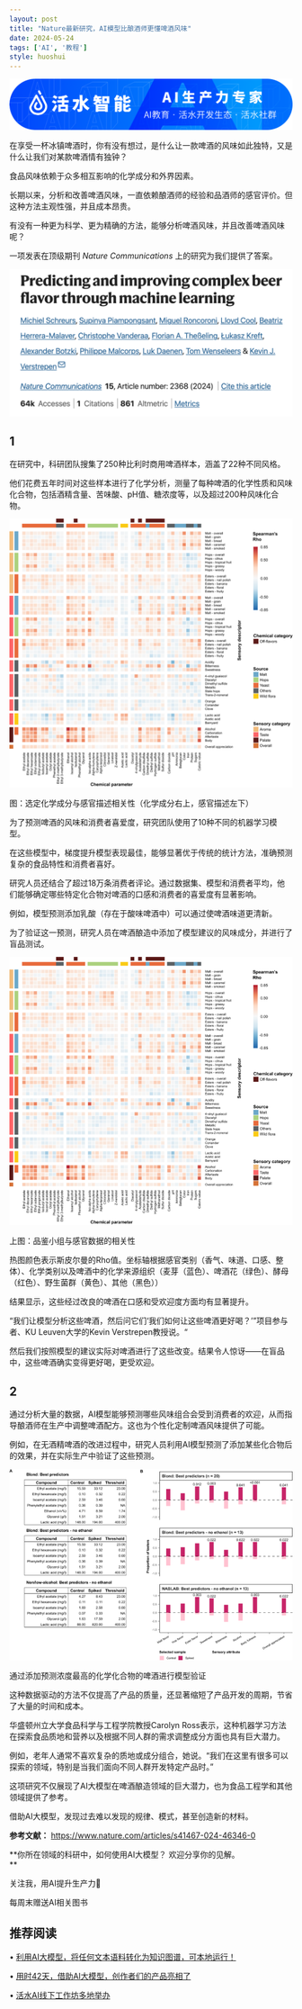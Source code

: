 ```yaml
---
layout: post
title: "Nature最新研究，AI模型比酿酒师更懂啤酒风味"
date: 2024-05-24
tags: ['AI', '教程']
style: huoshui
---
```


![](/assets/images/cd484ebb7d3445a8a0c0434e1f176a96.png)

在享受一杯冰镇啤酒时，你有没有想过，是什么让一款啤酒的风味如此独特，又是什么让我们对某款啤酒情有独钟？

食品风味依赖于众多相互影响的化学成分和外界因素。

长期以来，分析和改善啤酒风味，一直依赖酿酒师的经验和品酒师的感官评价。但这种方法主观性强，并且成本昂贵。

有没有一种更为科学、更为精确的方法，能够分析啤酒风味，并且改善啤酒风味呢？  

一项发表在顶级期刊  _Nature Communications_ 上的研究为我们提供了答案。

![](/assets/images/d95bf2a04d2e41daa89b87916315e5aa.png)  

## 1

在研究中，科研团队搜集了250种比利时商用啤酒样本，涵盖了22种不同风格。  

他们花费五年时间对这些样本进行了化学分析，测量了每种啤酒的化学性质和风味化合物，包括酒精含量、苦味酸、pH值、糖浓度等，以及超过200种风味化合物。

![](/assets/images/368a1a9ff7de4f8b80f441e0019decf3.png)

图：选定化学成分与感官描述相关性（化学成分右上，感官描述左下）

为了预测啤酒的风味和消费者喜爱度，研究团队使用了10种不同的机器学习模型。

在这些模型中，梯度提升模型表现最佳，能够显著优于传统的统计方法，准确预测复杂的食品特性和消费者喜好。

研究人员还结合了超过18万条消费者评论。通过数据集、模型和消费者平均，他们能够确定哪些特定化合物对啤酒的口感和消费者的喜爱度有显著影响。

例如，模型预测添加乳酸（存在于酸味啤酒中）可以通过使啤酒味道更清新。

为了验证这一预测，研究人员在啤酒酿造中添加了模型建议的风味成分，并进行了盲品测试。

![](/assets/images/e0409c0907a24e31a21dc4838d5dd590.png)

上图：品鉴小组与感官数据的相关性

热图颜色表示斯皮尔曼的Rho值。坐标轴根据感官类别（香气、味道、口感、整体）、化学类别以及啤酒中的化学来源组织（麦芽（蓝色）、啤酒花（绿色）、酵母（红色）、野生菌群（黄色）、其他（黑色））

结果显示，这些经过改良的啤酒在口感和受欢迎度方面均有显著提升。  

“我们让模型分析这些啤酒，然后问它们‘我们如何让这些啤酒更好喝？’”项目参与者、KU Leuven大学的Kevin Verstrepen教授说。“

然后我们按照模型的建议实际对啤酒进行了这些改变。结果令人惊讶——在盲品中，这些啤酒确实变得更好喝，更受欢迎。

## 2

通过分析大量的数据，AI模型能够预测哪些风味组合会受到消费者的欢迎，从而指导酿酒师在生产中调整啤酒配方。这也为个性化定制啤酒风味提供了可能。

例如，在无酒精啤酒的改进过程中，研究人员利用AI模型预测了添加某些化合物后的效果，并在实际生产中验证了这些预测。

![](/assets/images/a38549eb160b41349d8d14e88a95be9d.png)

通过添加预测浓度最高的化学化合物的啤酒进行模型验证

这种数据驱动的方法不仅提高了产品的质量，还显著缩短了产品开发的周期，节省了大量的时间和成本。

华盛顿州立大学食品科学与工程学院教授Carolyn Ross表示，这种机器学习方法在探索食品质地和营养以及根据不同人群的需求调整成分方面也具有巨大潜力。

例如，老年人通常不喜欢复杂的质地或成分组合，她说。“我们在这里有很多可以探索的领域，特别是当我们面向不同人群开发特定产品时。”

这项研究不仅展现了AI大模型在啤酒酿造领域的巨大潜力，也为食品工程学和其他领域提供了参考。

借助AI大模型，发现过去难以发现的规律、模式，甚至创造新的材料。

**参考文献：** https://www.nature.com/articles/s41467-024-46346-0

**你所在领域的科研中，如何使用AI大模型？ 欢迎分享你的见解。  
**

关注我，用AI提升生产力🌟

每周末赠送AI相关图书

## 推荐阅读

  • [利用AI大模型，将任何文本语料转化为知识图谱，可本地运行！](http://mp.weixin.qq.com/s?__biz=Mzk0OTY0NzM1Ng==&mid=2247485511&idx=1&sn=48398e8c05077a9e202e729771a27452&chksm=c3546ad4f423e3c205211f27169f6861c90450df19ac47518048242f8d11e1d023cefe22c084&scene=21#wechat_redirect)

  • [用时42天，借助AI大模型，创作者们的产品亮相了](http://mp.weixin.qq.com/s?__biz=Mzk0OTY0NzM1Ng==&mid=2247485306&idx=1&sn=11012a7414b0bc84ea8bf08ab7e122e9&chksm=c35465e9f423ecff178d790b5d45882085dc29aa952e663a81e109fddaca49fc284ae792a795&scene=21#wechat_redirect)

  • [活水AI线下工作坊多地举办](http://mp.weixin.qq.com/s?__biz=Mzk0OTY0NzM1Ng==&mid=2247485511&idx=2&sn=1393665aba3f42b8ffa05499df3e344c&chksm=c3546ad4f423e3c26cdaf734c36a8d735aa08e3e187709e234a259beb766dfa55d2c8113c30a&scene=21#wechat_redirect)[](http://mp.weixin.qq.com/s?__biz=Mzk0OTY0NzM1Ng==&mid=2247485448&idx=1&sn=149c4683bd8d1d2f75b444b900503823&chksm=c3546a9bf423e38dcb031eabe5d3f9002714ac13eb29d741b47d3aecde4ae3a0a88a9ce8232e&scene=21#wechat_redirect)

